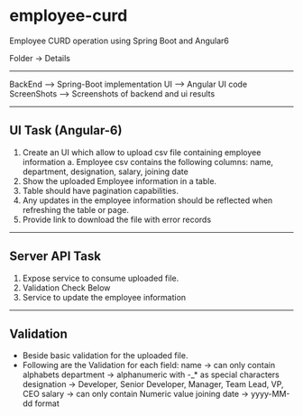 # employee-curd
Employee CURD operation using Spring Boot and Angular6

Folder -> Details
******************
BackEnd --> Spring-Boot implementation
UI --> Angular UI code
ScreenShots --> Screenshots of backend and ui results

--------------------------------------------------------------------------------------------------------------------
UI Task (Angular-6)
--------------------------------------------------------------------------------------------------------------------
1. Create an UI which allow to upload csv file containing employee information
     a. Employee csv contains the following columns: name, department, designation, salary, joining date
2. Show the uploaded Employee information in a table.
3. Table should have pagination capabilities.
4. Any updates in the employee information should be reflected when refreshing the table or page.
5. Provide link to download the file with error records

--------------------------------------------------------------------------------------------------------------------
Server API Task
--------------------------------------------------------------------------------------------------------------------
1. Expose service to consume uploaded file.
2. Validation Check Below
3. Service to update the employee information

--------------------------------------------------------------------------------------------------------------------
Validation
--------------------------------------------------------------------------------------------------------------------
* Beside basic validation for the uploaded file.
* Following are the Validation for each field:
     name -> can only contain alphabets
     department -> alphanumeric with -_* as special characters
     designation -> Developer, Senior Developer, Manager, Team Lead, VP, CEO
     salary -> can only contain Numeric value
     joining date -> yyyy-MM-dd format
